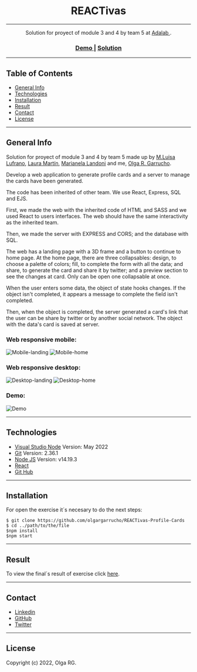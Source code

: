 <h1 align="center">REACTivas</h1>

---

<div align="center">
   Solution for proyect of module 3 and 4 by team 5 at <a href="https://adalab.es/">
     Adalab
    </a>.
</div>

<div align="center">
  <h3>
    <a href="https://reactivas.herokuapp.com/">
      Demo
    </a>
    <span> | </span>
    <a href="https://github.com/olgargarrucho/REACTivas-Profile-Cards">
      Solution
    </a>
  </h3>
</div>

---

## Table of Contents

- [General Info](#general-info)
- [Technologies](#technologies)
- [Installation](#installation)
- [Result](#result)
- [Contact](#contact)
- [License](#license)

---

## General Info

Solution for proyect of module 3 and 4 by team 5 made up by [M.Luisa Lufrano](https://github.com/MLLuisa), [Laura Martín](https://github.com/lauramargo), [Marianela Landoni](https://github.com/MarianelaLandoni) and me, [Olga R. Garrucho](https://github.com/olgargarrucho).

Develop a web application to generate profile cards and a server to manage the cards have been generated.

The code has been inherited of other team. We use React, Express, SQL and EJS.

First, we made the web with the inherited code of HTML and SASS and we used React to users interfaces. The web should have the same interactivity as the inherited team.

Then, we made the server with EXPRESS and CORS; and the database with SQL.

The web has a landing page with a 3D frame and a button to continue to home page. At the home page, there are three collapsables: design, to choose a palette of colors; fill, to complete the form with all the data; and share, to generate the card and share it by twitter; and a preview section to see the changes at card. Only can be open one collapsable at once.

When the user enters some data, the object of state hooks changes. If the object isn't completed, it appears a message to complete the field isn't completed. 

Then, when the object is completed, the server generated a card's link that the user can be share by twitter or by another social network. The object with the data's card is saved at server.


### Web responsive mobile:

![Mobile-landing](./src/images/mobile-landing.png) ![Mobile-home](./src/images/mobile-home.png)

### Web responsive desktop:

![Desktop-landing](./src/images/desktop-landing.png) ![Desktop-home](./src/images/desktop-home.png)

### Demo:

![Demo](./src/images/demo.gif)

---

## Technologies

- [Visual Studio Node](https://code.visualstudio.com/download) Version: May 2022
- [Git](https://git-scm.com/download/mac) Version: 2.36.1
- [Node JS](https://nodejs.org/es/download/) Version: v14.19.3
- [React](https://es.reactjs.org/)
- [Git Hub](https://github.com/)

---

## Installation

For open the exercise it´s necesary to do the next steps:

```
$ git clone https://github.com/olgargarrucho/REACTivas-Profile-Cards
$ cd ../path/to/the/file
$npm install
$npm start
```

---

## Result

To view the final´s result of exercise click [here](https://reactivas.herokuapp.com/).

---

## Contact

- [Linkedin](https://www.linkedin.com/in/olgargarrucho)
- [GitHub](https://github.com/olgargarrucho)
- [Twitter](https://twitter.com/olgargarrucho)

---

## License

Copyright (c) 2022, Olga RG.
